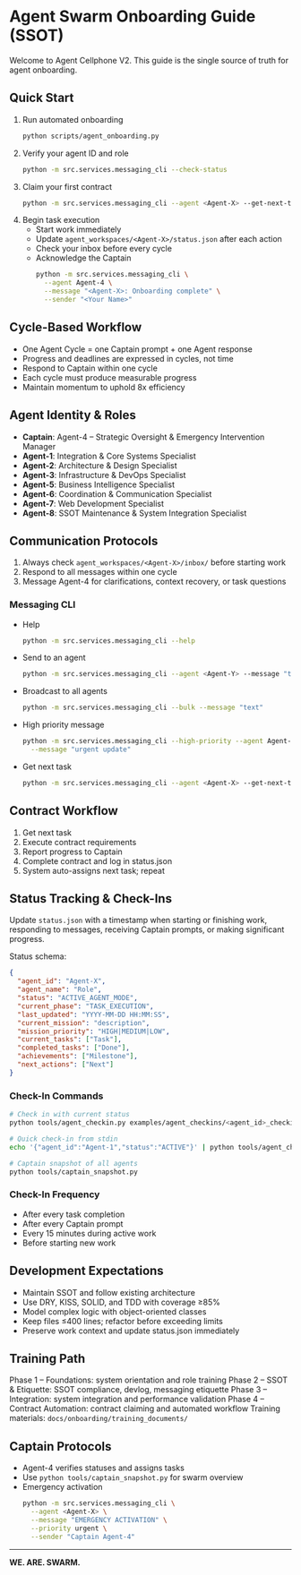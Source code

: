 # Agent Swarm Onboarding Guide (SSOT)

Welcome to Agent Cellphone V2. This guide is the single source of truth for agent
onboarding.

## Quick Start
1. Run automated onboarding
   ```bash
   python scripts/agent_onboarding.py
   ```
2. Verify your agent ID and role
   ```bash
   python -m src.services.messaging_cli --check-status
   ```
3. Claim your first contract
   ```bash
   python -m src.services.messaging_cli --agent <Agent-X> --get-next-task
   ```
4. Begin task execution
   - Start work immediately
   - Update `agent_workspaces/<Agent-X>/status.json` after each action
   - Check your inbox before every cycle
   - Acknowledge the Captain
     ```bash
     python -m src.services.messaging_cli \
       --agent Agent-4 \
       --message "<Agent-X>: Onboarding complete" \
       --sender "<Your Name>"
     ```

## Cycle-Based Workflow
- One Agent Cycle = one Captain prompt + one Agent response
- Progress and deadlines are expressed in cycles, not time
- Respond to Captain within one cycle
- Each cycle must produce measurable progress
- Maintain momentum to uphold 8x efficiency

## Agent Identity & Roles
- **Captain**: Agent-4 – Strategic Oversight & Emergency Intervention Manager
- **Agent-1**: Integration & Core Systems Specialist
- **Agent-2**: Architecture & Design Specialist
- **Agent-3**: Infrastructure & DevOps Specialist
- **Agent-5**: Business Intelligence Specialist
- **Agent-6**: Coordination & Communication Specialist
- **Agent-7**: Web Development Specialist
- **Agent-8**: SSOT Maintenance & System Integration Specialist

## Communication Protocols
1. Always check `agent_workspaces/<Agent-X>/inbox/` before starting work
2. Respond to all messages within one cycle
3. Message Agent-4 for clarifications, context recovery, or task questions

### Messaging CLI
- Help
  ```bash
  python -m src.services.messaging_cli --help
  ```
- Send to an agent
  ```bash
  python -m src.services.messaging_cli --agent <Agent-Y> --message "text"
  ```
- Broadcast to all agents
  ```bash
  python -m src.services.messaging_cli --bulk --message "text"
  ```
- High priority message
  ```bash
  python -m src.services.messaging_cli --high-priority --agent Agent-4 \
    --message "urgent update"
  ```
- Get next task
  ```bash
  python -m src.services.messaging_cli --agent <Agent-X> --get-next-task
  ```

## Contract Workflow
1. Get next task
2. Execute contract requirements
3. Report progress to Captain
4. Complete contract and log in status.json
5. System auto-assigns next task; repeat

## Status Tracking & Check-Ins
Update `status.json` with a timestamp when starting or finishing work, responding to
messages, receiving Captain prompts, or making significant progress.

Status schema:
```json
{
  "agent_id": "Agent-X",
  "agent_name": "Role",
  "status": "ACTIVE_AGENT_MODE",
  "current_phase": "TASK_EXECUTION",
  "last_updated": "YYYY-MM-DD HH:MM:SS",
  "current_mission": "description",
  "mission_priority": "HIGH|MEDIUM|LOW",
  "current_tasks": ["Task"],
  "completed_tasks": ["Done"],
  "achievements": ["Milestone"],
  "next_actions": ["Next"]
}
```

### Check-In Commands
```bash
# Check in with current status
python tools/agent_checkin.py examples/agent_checkins/<agent_id>_checkin.json

# Quick check-in from stdin
echo '{"agent_id":"Agent-1","status":"ACTIVE"}' | python tools/agent_checkin.py -

# Captain snapshot of all agents
python tools/captain_snapshot.py
```

### Check-In Frequency
- After every task completion
- After every Captain prompt
- Every 15 minutes during active work
- Before starting new work

## Development Expectations
- Maintain SSOT and follow existing architecture
- Use DRY, KISS, SOLID, and TDD with coverage ≥85%
- Model complex logic with object-oriented classes
- Keep files ≤400 lines; refactor before exceeding limits
- Preserve work context and update status.json immediately

## Training Path
Phase 1 – Foundations: system orientation and role training
Phase 2 – SSOT & Etiquette: SSOT compliance, devlog, messaging etiquette
Phase 3 – Integration: system integration and performance validation
Phase 4 – Contract Automation: contract claiming and automated workflow
Training materials: `docs/onboarding/training_documents/`

## Captain Protocols
- Agent-4 verifies statuses and assigns tasks
- Use `python tools/captain_snapshot.py` for swarm overview
- Emergency activation
  ```bash
  python -m src.services.messaging_cli \
    --agent <Agent-X> \
    --message "EMERGENCY ACTIVATION" \
    --priority urgent \
    --sender "Captain Agent-4"
  ```

---

**WE. ARE. SWARM.**

